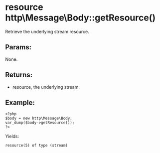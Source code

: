 # resource http\Message\Body::getResource()

Retrieve the underlying stream resource.

## Params:

None.

## Returns:

* resource, the underlying stream.

## Example:

    <?php
    $body = new http\Message\Body;
    var_dump($body->getResource());
    ?>

Yields:

    resource(5) of type (stream)
